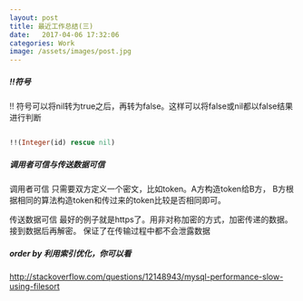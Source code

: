 ```yaml
---
layout: post
title: 最近工作总结(三)
date:   2017-04-06 17:32:06
categories: Work
image: /assets/images/post.jpg
---
```


##### !!符号
!! 符号可以将nil转为true之后，再转为false。这样可以将false或nil都以false结果进行判断

```ruby

!!(Integer(id) rescue nil)
```
##### 调用者可信与传送数据可信
调用者可信 只需要双方定义一个密文，比如token。A方构造token给B方，
B方根据相同的算法构造token和传过来的token比较是否相同即可。

传送数据可信 最好的例子就是https了。用非对称加密的方式，加密传递的数据。接到数据后再解密。
保证了在传输过程中都不会泄露数据

##### order by 利用索引优化，你可以看
http://stackoverflow.com/questions/12148943/mysql-performance-slow-using-filesort
